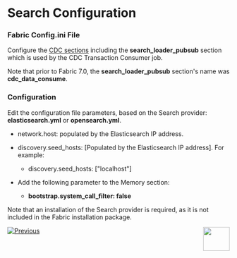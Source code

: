 # Search Configuration

### Fabric Config.ini File

Configure the [CDC sections](/articles/18_fabric_cdc/06_cdc_configuration.md) including the **search_loader_pubsub** section which is used by the CDC Transaction Consumer job.

Note that prior to Fabric 7.0, the **search_loader_pubsub** section's name was **cdc_data_consume**.

### Configuration

Edit the configuration file parameters, based on the Search provider: **elasticsearch.yml** or **opensearch.yml**.

- network.host: populated by the Elasticsearch IP address.

- discovery.seed_hosts: [Populated by the Elasticsearch IP address]. For example:
  - discovery.seed_hosts: ["localhost"]

- Add the following parameter to the Memory section:
  - **bootstrap.system_call_filter: false**

Note that an installation of the Search provider is required, as it is not included in the Fabric installation package.



[![Previous](/articles/images/Previous.png)](06_search_solution_limitations.md)[<img align="right" width="60" height="54" src="/articles/images/Next.png">](08_search_troubleshooting.md)
